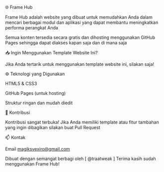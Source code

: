 🌐 Frame Hub

Frame Hub adalah website yang dibuat untuk memudahkan 
Anda dalam mencari berbagai modul dan aplikasi yang 
dapat membantu meningkatkan performa perangkat Anda

Semua konten tersedia secara gratis dan dihosting 
menggunakan GitHub Pages sehingga dapat diakses kapan 
saja dan di mana saja

📥 Ingin Menggunakan Template Website Ini?

Jika Anda tertarik untuk menggunakan template website ini, 
silakan saja!

⚙️ Teknologi yang Digunakan

HTML5 & CSS3

GitHub Pages (untuk hosting)

Struktur ringan dan mudah diedit


🤝 Kontribusi

Kontribusi sangat terbuka!
Jika Anda memiliki template atau fitur tambahan yang ingin 
dibagikan silakan buat Pull Request


📫 Kontak

Email magiksvexiro@gmail.com

Dibuat dengan semangat berbagi oleh [ @traatweak ]
Terima kasih sudah menggunakan Frame Hub!
